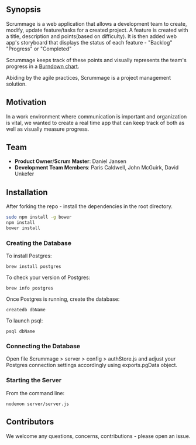 ## Synopsis

Scrummage is a web application that allows a development team to create, modify, update feature/tasks for a created project.  A feature is created with a title, description and points(based on difficulty).  It is then added web app's storyboard that displays the status of each feature - "Backlog" "Progress" or "Completed"

Scrummage keeps track of these points and visually represents the team's progress in a [Burndown chart](https://en.wikipedia.org/wiki/Burn_down_chart).

Abiding by the agile practices, Scrummage is a project management solution.  


## Motivation

In a work environment where communication is important and organization is vital, we wanted to create a real time app that can keep track of both as well as visually measure progress.

## Team

  - __Product Owner__/__Scrum Master__: Daniel Jansen
  - __Development Team Members__: Paris Caldwell, John McGuirk, David Unkefer

## Installation

After forking the repo - install the dependencies in the root directory.
```sh
sudo npm install -g bower
npm install
bower install
```
### Creating the Database
To install Postgres:
```
brew install postgres
```
To check your version of Postgres:
```
brew info postgres
```
Once Postgres is running, create the database:
```
createdb dbName
```
To launch psql:
```
psql dbName
```
### Connecting the Database
Open file Scrummage > server > config > authStore.js
		and adjust your Postgres connection settings accordingly using exports.pgData object.  

### Starting the Server
From the command line:
```
nodemon server/server.js
```

## Contributors

We welcome any questions, concerns, contributions - please open an issue.  
